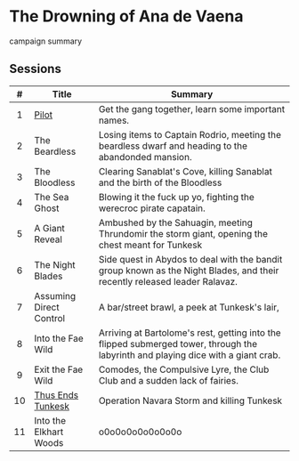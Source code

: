 # The Drowning of Ana de Vaena

campaign summary

## Sessions

| # | Title | Summary | 
| :---: | --- | --- |
| 1 | [Pilot](./S01:pilot.md) | Get the gang together, learn some important names. | 
| 2 | The Beardless | Losing items to Captain Rodrio, meeting the beardless dwarf and heading to the abandonded mansion. | 
| 3 | The Bloodless | Clearing Sanablat's Cove, killing Sanablat and the birth of the Bloodless | 
| 4 | The Sea Ghost | Blowing it the fuck up yo, fighting the werecroc pirate capatain. | 
| 5 | A Giant Reveal | Ambushed by the Sahuagin, meeting Thrundomir the storm giant, opening the chest meant for Tunkesk | 
| 6 | The Night Blades | Side quest in Abydos to deal with the bandit group known as the Night Blades, and their recently released leader Ralavaz. |
| 7 | Assuming Direct Control | A bar/street brawl, a peek at Tunkesk's lair,  | 
| 8 | Into the Fae Wild | Arriving at Bartolome's rest, getting into the flipped submerged tower, through the labyrinth and playing dice with a giant crab. | 
| 9 | Exit the Fae Wild  | Comodes, the Compulsive Lyre, the Club Club and a sudden lack of fairies. | 
| 10 | [Thus Ends Tunkesk](./S10:thus_ends_tunkesk.md) | Operation Navara Storm and killing Tunkesk | 
| 11 | Into the Elkhart Woods | o0o0o0o0o0o0o0o |
